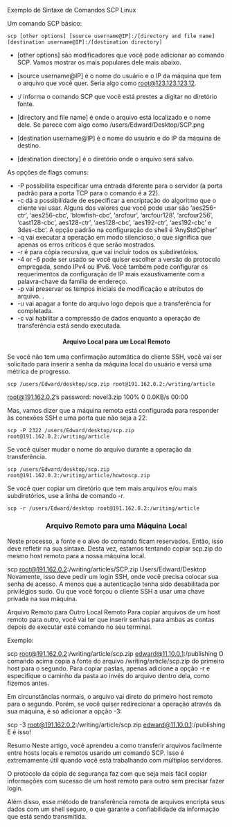 Exemplo de Sintaxe de Comandos SCP Linux

Um comando SCP básico:

    scp [other options] [source username@IP]:/[directory and file name] [destination username@IP]:/[destination directory]


* [other options] são modificadores que você pode adicionar ao comando SCP. Vamos mostrar os mais populares dele mais abaixo.

* [source username@IP] é o nome do usuário e o IP da máquina que tem o arquivo que você quer. Seria algo como root@123.123.123.12.

* :/ informa o comando SCP que você está prestes a digitar no diretório fonte.

* [directory and file name] é onde o arquivo está localizado e o nome dele. Se parece com algo como /users/Edward/Desktop/SCP.png

* [destination username@IP] é o nome do usuário e do IP da máquina de destino.

* [destination directory] é o diretório onde o arquivo será salvo.

As opções de flags comuns:   

* -P possibilita especificar uma entrada diferente para o servidor (a porta padrão para a porta TCP para o comando é a 22).
* -c dá a possibilidade de especificar a encriptação do algoritmo que o cliente vai usar. Alguns dos valores que você pode usar são ‘aes256-ctr’, ‘aes256-cbc’, ‘blowfish-cbc’, ‘arcfour’, ‘arcfour128’, ‘arcfour256’, ‘cast128-cbc’, aes128-ctr’, ‘aes128-cbc’, ‘aes192-ctr’, ‘aes192-cbc’ e 3des-cbc’. A opção padrão na configuração do shell é ‘AnyStdCipher’
* -q vai executar a operação em modo silencioso, o que significa que apenas os erros críticos é que serão mostrados.
* -r é para cópia recursiva, que vai incluir todos os subdiretórios.
* -4 or -6 pode ser usado se você quiser escolher a versão do protocolo empregada, sendo IPv4 ou IPv6. Você também pode configurar os requerimentos da configuração de IP mais exaustivamente com a palavra-chave da família de endereço.
* -p vai preservar os tempos iniciais de modificação e atributos do arquivo. .
* -u vai apagar a fonte do arquivo logo depois que a transferência for completada.
* -c vai habilitar a compressão de dados enquanto a operação de transferência está sendo executada.

<h4 align="center"> Arquivo Local para um Local Remoto </h4>

Se você não tem uma confirmação automática do cliente SSH, você vai ser solicitado para inserir a senha da máquina local do usuário e versá uma métrica de progresso.

    scp /users/Edward/desktop/scp.zip root@191.162.0.2:/writing/article

root@191.162.0.2’s password:
novel3.zip   100% 0 0.0KB/s 00:00

Mas, vamos dizer que a máquina remota está configurada para responder às conexões SSH e uma porta que não seja a 22.
    
    scp -P 2322 /users/Edward/desktop/scp.zip root@191.162.0.2:/writing/article

Se você quiser mudar o nome do arquivo durante a operação da transferência.
    
    scp /users/Edward/desktop/scp.zip root@191.162.0.2:/writing/article/howtoscp.zip

Se você quer copiar um diretório que tem mais arquivos e/ou mais subdiretórios, use a linha de comando -r.
    
    scp -r /users/Edward/desktop root@191.162.0.2:/writing/article


<h3 align="center">Arquivo Remoto para uma Máquina Local </h3>

Neste processo, a fonte e o alvo do comando ficam reservados. Então, isso deve refletir na sua sintaxe. Desta vez, estamos tentando copiar scp.zip do mesmo host remoto para a nossa máquina local.

scp root@191.162.0.2:/writing/articles/SCP.zip Users/Edward/Desktop
Novamente, isso deve pedir um login SSH, onde você precisa colocar sua senha de acesso. A menos que a autenticação tenha sido desabilitada por privilégios sudo. Ou que você forçou o cliente SSH a usar uma chave privada na sua máquina.

Arquivo Remoto para Outro Local Remoto
Para copiar arquivos de um host remoto para outro, você vai ter que inserir senhas para ambas as contas depois de executar este comando no seu terminal.

Exemplo:

scp root@191.162.0.2:/writing/article/scp.zip edward@11.10.0.1:/publishing
O comando acima copia a fonte do arquivo /writing/article/scp.zip do primeiro host para o segundo. Para copiar pastas, apenas adicione a opção -r e especifique o caminho da pasta ao invés do arquivo dentro dela, como fizemos antes.

Em circunstâncias normais, o arquivo vai direto do primeiro host remoto para o segundo. Porém, se você quiser redirecionar a operação através da sua máquina, é só adicionar a opção -3:

scp -3 root@191.162.0.2:/writing/article/scp.zip edward@11.10.0.1:/publishing
E é isso!

Resumo
Neste artigo, você aprendeu a como transferir arquivos facilmente entre hosts locais e remotos usando um comando SCP. Isso é extremamente útil quando você está trabalhando com múltiplos servidores.

O protocolo da cópia de segurança faz com que seja mais fácil copiar informações com sucesso de um host remoto para outro sem precisar fazer login.

Além disso, esse método de transferência remota de arquivos encripta seus dados com um shell seguro, o que garante a confiabilidade da informação que está sendo transmitida.